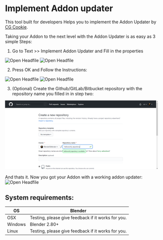 # Implement Addon updater

This tool built for developers Helps you to implement the Addon Updater by [CG Cookie](https://github.com/CGCookie/blender-addon-updater).

Taking your Addon to the next level with the Addon Updater is as easy as 3 simple Steps:
1. Go to Text >> Implement Addon Updater and Fill in the properties

![Open Headfile](/Screenshots/CallDialog.gif?raw=true)
![Open Headfile](/Screenshots/Dialog2.gif?raw=true)

2. Press OK and Follow the Instructions:

![Open Headfile](/Screenshots/Fill-In4.gif?raw=true)
![Open Headfile](/Screenshots/Jump3.gif?raw=true)

3. (Optional) Create the Github/GitLab/Bitbucket repository with the repository name you filled in in step two:

![Open Headfile](/Screenshots/create_repo.png?raw=true)

And thats it. Now you got your Addon with a working addon updater:
![Open Headfile](/Screenshots/Final-Step2.gif?raw=true)

## System requirements:
| **OS** | **Blender** |
| ------------- | ------------- |
| OSX | Testing, please give feedback if it works for you. |
| Windows | Blender 2.80+ |
| Linux | Testing, please give feedback if it works for you. |
